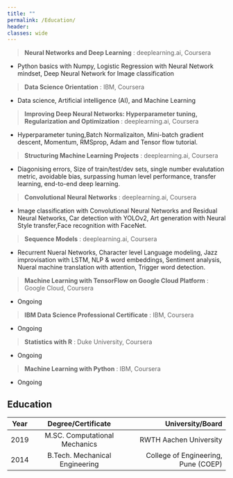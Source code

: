 ```yaml
---
title: ""
permalink: /Education/
header:
classes: wide
---
```


>  **Neural Networks and Deep Learning**
: deeplearning.ai, Coursera


-   Python basics with Numpy, Logistic Regression with Neural Network mindset, Deep Neural Network for Image
    classification

>  **Data Science Orientation**
: IBM, Coursera


-   Data science, Artificial intelligence (AI), and Machine Learning

>  **Improving Deep Neural Networks: Hyperparameter tuning, Regularization and Optimization**
: deeplearning.ai, Coursera

-   Hyperparameter tuning,Batch Normalizaiton, Mini-batch gradient descent, Momentum, RMSprop, Adam and Tensor flow
    tutorial.

>  **Structuring Machine Learning Projects**
: deeplearning.ai, Coursera

-   Diagonising errors, Size of train/test/dev sets, single number evalutation metric, avoidable bias, surpassing
    human level performance, transfer learning, end-to-end deep learning.

>  **Convolutional Neural Networks**
: deeplearning.ai, Coursera

-   Image classification with Convolutional Neural Networks and Residual Neural Networks, Car detection with YOLOv2,
    Art generation with Neural Style transfer,Face recognition with FaceNet.

>  **Sequence Models**
: deeplearning.ai, Coursera

-   Recurrent Nueral Networks, Character level Language modeling, Jazz improvisation with LSTM, NLP & word
    embeddings, Sentiment analysis, Nueral machine translation with attention, Trigger word detection.

>  **Machine Learning with TensorFlow on Google Cloud Platform**
: Google Cloud, Coursera

-   Ongoing

>  **IBM Data Science Professional Certificate**
: IBM, Coursera

-   Ongoing

>  **Statistics with R**
: Duke University, Coursera

-   Ongoing

>  **Machine Learning with Python**
: IBM, Coursera

-   Ongoing

## Education

| Year| Degree/Certificate | University/Board |
| ------------- |:-------------:| -----:|
| 2019| M.SC. Computational Mechanics | RWTH Aachen University |
| 2014| B.Tech. Mechanical Engineering| College of Engineering, Pune (COEP) |


